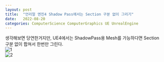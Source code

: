 ```yaml
---
layout: post
title:  "언리얼 엔진4 Shadow Pass에서는 Section 구분 없이 그리기"
date:   2022-08-20
categories: ComputerScience ComputerGraphics UE UnrealEngine
---         
```

                    
생각해보면 당연한거지만, UE4에서는 ShadowPass용 Mesh를 가능하다면 Section 구분 없이 합쳐서 한번만 그린다.                
![1](https://user-images.githubusercontent.com/33873804/185739866-ea57476e-5788-4144-bf1c-62a8f064da4c.png)                    
![2](https://user-images.githubusercontent.com/33873804/185739869-b243c23c-407e-4116-a523-70be11116c37.png)                    


